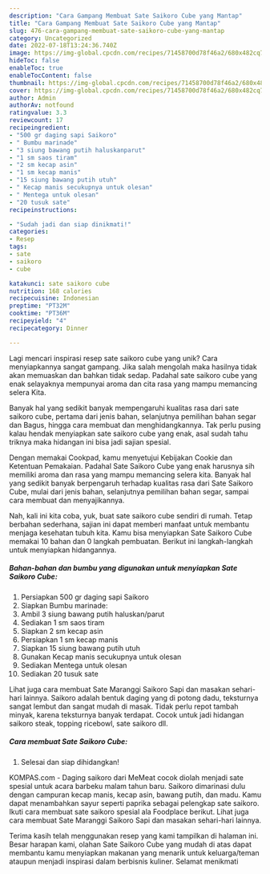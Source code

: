 ```yaml
---
description: "Cara Gampang Membuat Sate Saikoro Cube yang Mantap"
title: "Cara Gampang Membuat Sate Saikoro Cube yang Mantap"
slug: 476-cara-gampang-membuat-sate-saikoro-cube-yang-mantap
category: Uncategorized
date: 2022-07-18T13:24:36.740Z
image: https://img-global.cpcdn.com/recipes/71458700d78f46a2/680x482cq70/sate-saikoro-cube-foto-resep-utama.jpg
hideToc: false
enableToc: true
enableTocContent: false
thumbnail: https://img-global.cpcdn.com/recipes/71458700d78f46a2/680x482cq70/sate-saikoro-cube-foto-resep-utama.jpg
cover: https://img-global.cpcdn.com/recipes/71458700d78f46a2/680x482cq70/sate-saikoro-cube-foto-resep-utama.jpg
author: Admin
authorAv: notfound
ratingvalue: 3.3
reviewcount: 17
recipeingredient:
- "500 gr daging sapi Saikoro"
- " Bumbu marinade"
- "3 siung bawang putih haluskanparut"
- "1 sm saos tiram"
- "2 sm kecap asin"
- "1 sm kecap manis"
- "15 siung bawang putih utuh"
- " Kecap manis secukupnya untuk olesan"
- " Mentega untuk olesan"
- "20 tusuk sate"
recipeinstructions:

- "Sudah jadi dan siap dinikmati!"
categories:
- Resep
tags:
- sate
- saikoro
- cube

katakunci: sate saikoro cube 
nutrition: 168 calories
recipecuisine: Indonesian
preptime: "PT32M"
cooktime: "PT36M"
recipeyield: "4"
recipecategory: Dinner

---
```





Lagi mencari inspirasi resep sate saikoro cube yang unik? Cara menyiapkannya sangat gampang. Jika salah mengolah maka hasilnya tidak akan memuaskan dan bahkan tidak sedap. Padahal sate saikoro cube yang enak selayaknya mempunyai aroma dan cita rasa yang mampu memancing selera Kita.





Banyak hal yang sedikit banyak mempengaruhi kualitas rasa dari sate saikoro cube, pertama dari jenis bahan, selanjutnya pemilihan bahan segar dan Bagus, hingga cara membuat dan menghidangkannya. Tak perlu pusing kalau hendak menyiapkan sate saikoro cube yang enak,      asal sudah tahu triknya maka hidangan ini bisa jadi sajian spesial.














Dengan memakai Cookpad, kamu menyetujui Kebijakan Cookie dan Ketentuan Pemakaian. Padahal Sate Saikoro Cube yang enak harusnya sih memiliki aroma dan rasa yang mampu memancing selera kita. Banyak hal yang sedikit banyak berpengaruh terhadap kualitas rasa dari Sate Saikoro Cube, mulai dari jenis bahan, selanjutnya pemilihan bahan segar, sampai cara membuat dan menyajikannya.






Nah, kali ini kita coba, yuk, buat sate saikoro cube sendiri di rumah. Tetap berbahan sederhana, sajian ini dapat memberi manfaat untuk membantu menjaga kesehatan tubuh kita. Kamu bisa menyiapkan Sate Saikoro Cube memakai 10 bahan dan 0 langkah pembuatan. Berikut ini langkah-langkah untuk menyiapkan hidangannya.

<!--inarticleads1-->

##### Bahan-bahan dan bumbu yang digunakan untuk menyiapkan Sate Saikoro Cube:

1. Persiapkan 500 gr daging sapi Saikoro
1. Siapkan  Bumbu marinade:
1. Ambil 3 siung bawang putih haluskan/parut
1. Sediakan 1 sm saos tiram
1. Siapkan 2 sm kecap asin
1. Persiapkan 1 sm kecap manis
1. Siapkan 15 siung bawang putih utuh
1. Gunakan  Kecap manis secukupnya untuk olesan
1. Sediakan  Mentega untuk olesan
1. Sediakan 20 tusuk sate


Lihat juga cara membuat Sate Maranggi Saikoro Sapi dan masakan sehari-hari lainnya. Saikoro adalah bentuk daging yang di potong dadu, teksturnya sangat lembut dan sangat mudah di masak. Tidak perlu repot tambah minyak, karena teksturnya banyak terdapat. Cocok untuk jadi hidangan saikoro steak, topping ricebowl, sate saikoro dll. 

<!--inarticleads2-->

##### Cara membuat Sate Saikoro Cube:


1. Selesai dan siap dihidangkan!

KOMPAS.com - Daging saikoro dari MeMeat cocok diolah menjadi sate spesial untuk acara barbeku malam tahun baru. Saikoro dimarinasi dulu dengan campuran kecap manis, kecap asin, bawang putih, dan madu. Kamu dapat menambahkan sayur seperti paprika sebagai pelengkap sate saikoro. Ikuti cara membuat sate saikoro spesial ala Foodplace berikut. Lihat juga cara membuat Sate Maranggi Saikoro Sapi dan masakan sehari-hari lainnya. 

Terima kasih telah menggunakan resep yang kami tampilkan di halaman ini. Besar harapan kami, olahan Sate Saikoro Cube yang mudah di atas dapat membantu kamu menyiapkan makanan yang menarik untuk keluarga/teman ataupun menjadi inspirasi dalam berbisnis kuliner. Selamat menikmati
